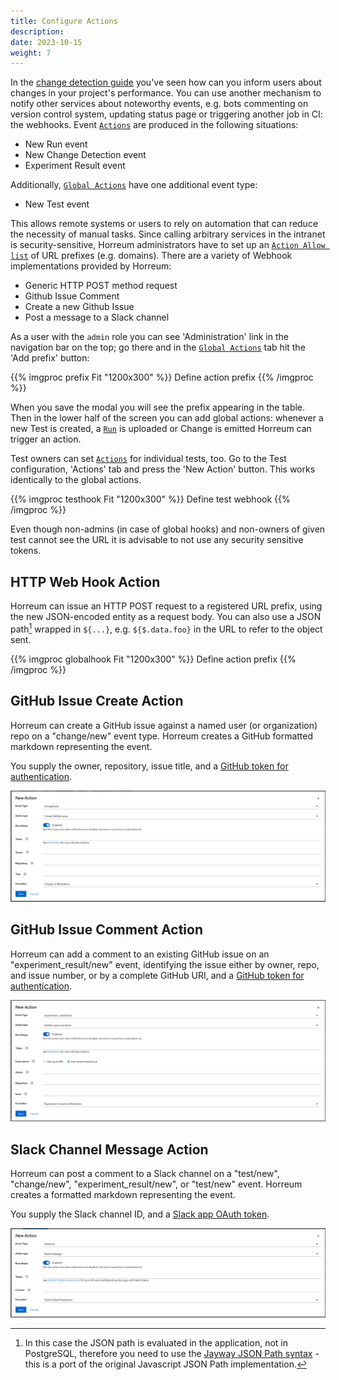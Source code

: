 ```yaml
---
title: Configure Actions
description:
date: 2023-10-15
weight: 7
---
```



In the [change detection guide](/docs/tasks/configure-change-detection) you've seen how can you inform users about changes in your project's performance. You can use another mechanism to notify other services about noteworthy events, e.g. bots commenting on version control system, updating status page or triggering another job in CI: the webhooks. Event [`Actions`](/docs/concepts/core-concepts#actions) are produced in the following situations:

- New Run event
- New Change Detection event
- Experiment Result event

Additionally, [`Global Actions`](/docs/concepts/core-concepts#global-action) have one additional event type:

- New Test event

This allows remote systems or users to rely on automation that can reduce the necessity of manual tasks. Since calling arbitrary services in the intranet is security-sensitive, Horreum administrators have to set up an [`Action Allow list`](/docs/concepts/core-concepts#action-allow-list) of URL prefixes (e.g. domains). There are a variety of Webhook implementations provided by Horreum:

- Generic HTTP POST method request
- Github Issue Comment
- Create a new Github Issue
- Post a message to a Slack channel

As a user with the `admin` role you can see 'Administration' link in the navigation bar on the top; go there and in the [`Global Actions`](/docs/concepts/core-concepts#global-actions) tab hit the 'Add prefix' button:

{{% imgproc prefix Fit "1200x300" %}}
Define action prefix
{{% /imgproc %}}

When you save the modal you will see the prefix appearing in the table. Then in the lower half of the screen you can add global actions: whenever a new Test is created, a [`Run`](/docs/concepts/core-concepts#run) is uploaded or Change is emitted Horreum can trigger an action.

Test owners can set [`Actions`](/docs/concepts/core-concepts#actions) for individual tests, too. Go to the Test configuration, 'Actions' tab and press the 'New Action' button. This works identically to the global actions.

{{% imgproc testhook Fit "1200x300" %}}
Define test webhook
{{% /imgproc %}}

Even though non-admins (in case of global hooks) and non-owners of given test cannot see the URL it is advisable to not use any security sensitive tokens.

[^1]: In this case the JSON path is evaluated in the application, not in PostgreSQL, therefore you need to use the [Jayway JSON Path syntax](https://github.com/json-path/JsonPath) - this is a port of the original Javascript JSON Path implementation.

## HTTP Web Hook Action

Horreum can issue an HTTP POST request to a registered URL prefix, using the new JSON-encoded entity as a request body. You can also use a JSON path[^1] wrapped in `${...}`, e.g. `${$.data.foo}` in the URL to refer to the object sent.

{{% imgproc globalhook Fit "1200x300" %}}
Define action prefix
{{% /imgproc %}}

## GitHub Issue Create Action

Horreum can create a GitHub issue against a named user (or organization) repo on a "change/new" event type. Horreum creates a GitHub formatted markdown representing the event.

You supply the owner, repository, issue title, and a [GitHub token for authentication](https://docs.github.com/en/authentication/keeping-your-account-and-data-secure/creating-a-personal-access-token).

![Create Issue Dialog](githubcreateissue.png)

## GitHub Issue Comment Action

Horreum can add a comment to an existing GitHub issue on an "experiment_result/new" event, identifying the issue either by owner, repo, and issue number, or by a complete GitHub URI, and a [GitHub token for authentication](https://docs.github.com/en/authentication/keeping-your-account-and-data-secure/creating-a-personal-access-token).

![GitHub Issue Comment Dialog](githubcommentissue.png)

## Slack Channel Message Action

Horreum can post a comment to a Slack channel on a "test/new", "change/new", "experiment_result/new", or "test/new" event. Horreum creates a formatted markdown representing the event.

You supply the Slack channel ID, and a [Slack app OAuth token](../../Integrations/slack/index.md).

![Slack Message Dialog](slackmessage.png)
